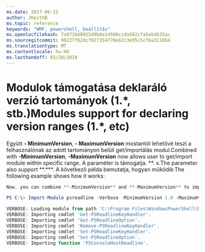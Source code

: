 ```yaml
---
ms.date: 2017-06-12
author: JKeithB
ms.topic: reference
keywords: "WMF, powershell, beállítás"
ms.openlocfilehash: fa972b68015d9b6e14508ccda562cfa5ebd632ac
ms.sourcegitcommit: 99227f62dcf827354770eb2c3e95c5cf6a3118b4
ms.translationtype: MT
ms.contentlocale: hu-HU
ms.lasthandoff: 03/20/2018
---
```

# <a name="modules-support-for-declaring-version-ranges-1-etc"></a><span data-ttu-id="18a1d-102">Modulok támogatása deklaráló verzió tartományok (1.\*, stb.)</span><span class="sxs-lookup"><span data-stu-id="18a1d-102">Modules support for declaring version ranges (1.\*, etc)</span></span>
<span data-ttu-id="18a1d-103">Együtt **- MinimumVersion**, **- MaximumVersion** mostantól lehetővé teszi a felhasználónak az adott tartományon belüli get/importálás modul.</span><span class="sxs-lookup"><span data-stu-id="18a1d-103">Combined with **-MinimumVersion**, **-MaximumVersion** now allows user to get/import module within specific range.</span></span> <span data-ttu-id="18a1d-104">A paraméter is támogatja. **. x.</span><span class="sxs-lookup"><span data-stu-id="18a1d-104">The parameter also support \*\*.\*\*\*.</span></span> <span data-ttu-id="18a1d-105">A következő példa bemutatja, hogyan működik:</span><span class="sxs-lookup"><span data-stu-id="18a1d-105">The following example shows how it works:</span></span>

```powershell
Now, you can combine **-MinimumVersion** and **-MaximumVersion** to import module within specific range:

PS C:\> Import-Module psreadline -Verbose -MinimumVersion 1.0 -MaximumVersion 1.2.*

VERBOSE: Loading module from path 'C:\Program Files\WindowsPowerShell\Modules\psreadline\1.1\psreadline.psd1'.
VERBOSE: Importing cmdlet 'Get-PSReadlineKeyHandler'.
VERBOSE: Importing cmdlet 'Get-PSReadlineOption'.
VERBOSE: Importing cmdlet 'Remove-PSReadlineKeyHandler'.
VERBOSE: Importing cmdlet 'Set-PSReadlineKeyHandler'.
VERBOSE: Importing cmdlet 'Set-PSReadlineOption'.
VERBOSE: Importing function 'PSConsoleHostReadline'.
```

